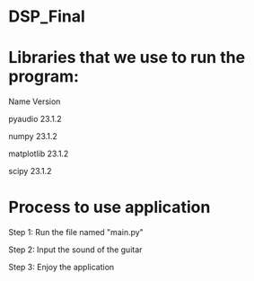 # DSP_Final

# Libraries that we use to run the program:
  Name              Version
  
  pyaudio           23.1.2
  
  numpy             23.1.2
  
  matplotlib        23.1.2
  
  scipy             23.1.2

# Process to use application
Step 1: Run the file named "main.py"

Step 2: Input the sound of the guitar

Step 3: Enjoy the application
